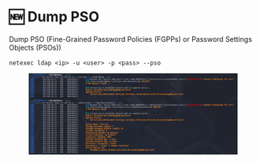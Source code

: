 # 🆕 Dump PSO

Dump PSO (Fine-Grained Password Policies (FGPPs) or Password Settings Objects (PSOs))

```
netexec ldap <ip> -u <user> -p <pass> --pso
```

<figure><img src=".gitbook/assets/image (1).png" alt=""><figcaption></figcaption></figure>
